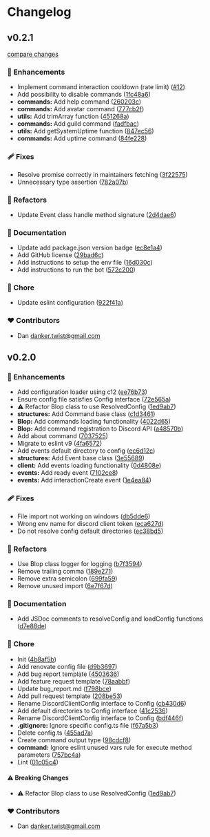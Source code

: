 # Changelog


## v0.2.1

[compare changes](https://github.com/dankerow/blop/compare/v0.2.0...v0.2.1)

### 🚀 Enhancements

- Implement command interaction cooldown (rate limit) ([#12](https://github.com/dankerow/blop/pull/12))
- Add possibility to disable commands ([1fc48a6](https://github.com/dankerow/blop/commit/1fc48a6))
- **commands:** Add help command ([260203c](https://github.com/dankerow/blop/commit/260203c))
- **commands:** Add avatar command ([777cb2f](https://github.com/dankerow/blop/commit/777cb2f))
- **utils:** Add trimArray function ([451268a](https://github.com/dankerow/blop/commit/451268a))
- **commands:** Add guild command ([fadfbac](https://github.com/dankerow/blop/commit/fadfbac))
- **utils:** Add getSystemUptime function ([847ec56](https://github.com/dankerow/blop/commit/847ec56))
- **commands:** Add uptime command ([84fe228](https://github.com/dankerow/blop/commit/84fe228))

### 🩹 Fixes

- Resolve promise correctly in maintainers fetching ([3f22575](https://github.com/dankerow/blop/commit/3f22575))
- Unnecessary type assertion ([782a07b](https://github.com/dankerow/blop/commit/782a07b))

### 💅 Refactors

- Update Event class handle method signature ([2d4dae6](https://github.com/dankerow/blop/commit/2d4dae6))

### 📖 Documentation

- Update add package.json version badge ([ec8e1a4](https://github.com/dankerow/blop/commit/ec8e1a4))
- Add GitHub license ([29bad6c](https://github.com/dankerow/blop/commit/29bad6c))
- Add instructions to setup the env file ([16d030c](https://github.com/dankerow/blop/commit/16d030c))
- Add instructions to run the bot ([572c200](https://github.com/dankerow/blop/commit/572c200))

### 🏡 Chore

- Update eslint configuration ([922f41a](https://github.com/dankerow/blop/commit/922f41a))

### ❤️ Contributors

- Dan <danker.twist@gmail.com>

## v0.2.0


### 🚀 Enhancements

- Add configuration loader using c12 ([ee76b73](https://github.com/dankerow/blop/commit/ee76b73))
- Ensure config file satisfies Config interface ([72e565a](https://github.com/dankerow/blop/commit/72e565a))
- ⚠️  Refactor Blop class to use ResolvedConfig ([1ed9ab7](https://github.com/dankerow/blop/commit/1ed9ab7))
- **structures:** Add Command base class ([c1d3461](https://github.com/dankerow/blop/commit/c1d3461))
- **Blop:** Add commands loading functionality ([4022d65](https://github.com/dankerow/blop/commit/4022d65))
- **Blop:** Add command registration to Discord API ([a48570b](https://github.com/dankerow/blop/commit/a48570b))
- Add about command ([7037525](https://github.com/dankerow/blop/commit/7037525))
- Migrate to eslint v9 ([4fa6572](https://github.com/dankerow/blop/commit/4fa6572))
- Add events default directory to config ([ec6d12c](https://github.com/dankerow/blop/commit/ec6d12c))
- **structures:** Add Event base class ([3e55689](https://github.com/dankerow/blop/commit/3e55689))
- **client:** Add events loading functionality ([0d4808e](https://github.com/dankerow/blop/commit/0d4808e))
- **events:** Add ready event ([7102ce8](https://github.com/dankerow/blop/commit/7102ce8))
- **events:** Add interactionCreate event ([1e4ea84](https://github.com/dankerow/blop/commit/1e4ea84))

### 🩹 Fixes

- File import not working on windows ([db5dde6](https://github.com/dankerow/blop/commit/db5dde6))
- Wrong env name for discord client token ([eca627d](https://github.com/dankerow/blop/commit/eca627d))
- Do not resolve config default directories ([ec38bd5](https://github.com/dankerow/blop/commit/ec38bd5))

### 💅 Refactors

- Use Blop class logger for logging ([b7f3594](https://github.com/dankerow/blop/commit/b7f3594))
- Remove trailing comma ([189e271](https://github.com/dankerow/blop/commit/189e271))
- Remove extra semicolon ([699fa59](https://github.com/dankerow/blop/commit/699fa59))
- Remove unused import ([6e7f67d](https://github.com/dankerow/blop/commit/6e7f67d))

### 📖 Documentation

- Add JSDoc comments to resolveConfig and loadConfig functions ([d7e88de](https://github.com/dankerow/blop/commit/d7e88de))

### 🏡 Chore

- Init ([4b8af5b](https://github.com/dankerow/blop/commit/4b8af5b))
- Add renovate config file ([d9b3697](https://github.com/dankerow/blop/commit/d9b3697))
- Add bug report template ([4503636](https://github.com/dankerow/blop/commit/4503636))
- Add feature request template ([78aabbf](https://github.com/dankerow/blop/commit/78aabbf))
- Update bug_report.md ([f798bce](https://github.com/dankerow/blop/commit/f798bce))
- Add pull request template ([208be53](https://github.com/dankerow/blop/commit/208be53))
- Rename DiscordClientConfig interface to Config ([cb430d6](https://github.com/dankerow/blop/commit/cb430d6))
- Add default directories to Config interface ([41c2536](https://github.com/dankerow/blop/commit/41c2536))
- Rename DiscordClientConfig interface to Config ([bdf446f](https://github.com/dankerow/blop/commit/bdf446f))
- **.gitignore:** Ignore specific config.ts file ([f67a5b3](https://github.com/dankerow/blop/commit/f67a5b3))
- Delete config.ts ([455ad7a](https://github.com/dankerow/blop/commit/455ad7a))
- Create command output type ([98cdcf8](https://github.com/dankerow/blop/commit/98cdcf8))
- **command:** Ignore eslint unused vars rule for execute method parameters ([757bc4a](https://github.com/dankerow/blop/commit/757bc4a))
- Lint ([01c05c4](https://github.com/dankerow/blop/commit/01c05c4))

#### ⚠️ Breaking Changes

- ⚠️  Refactor Blop class to use ResolvedConfig ([1ed9ab7](https://github.com/dankerow/blop/commit/1ed9ab7))

### ❤️ Contributors

- Dan <danker.twist@gmail.com>

